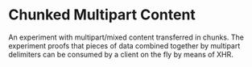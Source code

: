 Chunked Multipart Content
===

An experiment with multipart/mixed content transferred in chunks. The experiment proofs that pieces of data combined together by multipart delimiters can be consumed by a client on the fly by means of XHR.